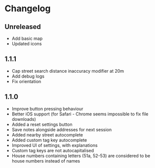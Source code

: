 # Changelog

## Unreleased

- Add basic map
- Updated icons

## 1.1.1

- Cap street search distance inaccuracy modifier at 20m
- Add debug logs
- Fix orientation

## 1.1.0

- Improve button pressing behaviour
- Better iOS support (for Safari - Chrome seems impossible to fix file downloads)
- Added a reset settings button
- Save notes alongside addresses for next session
- Added nearby street autocomplete
- Added custom tag key autocomplete
- Improved UI of settings, with explanations
- Custom tag keys are not autocapitalised
- House numbers containing letters (51a, 52-53) are considered to be house numbers instead of names
